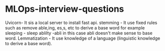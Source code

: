 # MLOps-interview-questions
Uvicorn- It sis a local server to install fast api.
stemming - It use fixed rules such as remove able,ing, es,s, etc to derive a base word
   for example sleeping - sleep
               ablilty -abli in this case abli doesn't make sense to base word.
Lemmatization - It use knowledge of a language (linguistic knowledge to derive a base word).
               
